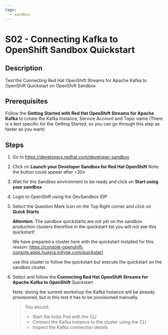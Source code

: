```yaml
---
tags:
  - sandbox
---
```


# S02 - Connecting Kafka to OpenShift Sandbox Quickstart

## Description

Test the Connecting Red Hat OpenShift Streams for Apache Kafka to OpenShift Quickstart on OpenShift Sandbox

## Prerequisites

Follow the **Getting Started with Red Hat OpenShift Streams for Apache Kafka** to create the Kafka Instance, Service Account and Topic name (There is a test specific for the Getting Started, so you can go through this step as faster as you want)

## Steps

1. Go to https://developers.redhat.com/developer-sandbox

2. Click on **Launch your Developer Sandbox for Red Hat OpenShift**
   Note: the button could appear after ~30s

3. Wait for the Sandbox environment to be ready and click on **Start using your sandbox**

4. Login to OpenShift using the DevSandbox IDP

5. Select the Question Mark Icon on the Top Right corner and click on **Quick Starts**

   **Attention**: The sandbox quickstarts are not yet on the sandbox production clusters therefore in the quickstart list you will not see this quickstart!

   We have prepared a cluster here with the quickstart installed for this reason:
   https://console-openshift-console.apps.huayra.intlyqe.com/quickstart

   use this cluster to follow the quickstart but execute the quickstart on the sandbox cluster.

6. Select and follow the **Connecting Red Hat OpenShift Streams for Apache Kafka to OpenShift** Quickstart

   Note: during the summit workshop the Kafka instance will be already provisioned, but in this test it has to be provisioned manually.

   > You should:
   >
   > - Start the tools Pod with the CLI
   > - Connect the Kafka instance to the cluster using the CLI
   > - Inspect the Kafka connection details
